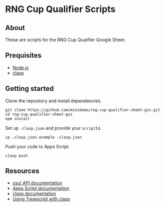 # RNG Cup Qualifier Scripts

## About

These are scripts for the RNG Cup Qualifier Google Sheet.

## Prequisites

- [Node.js](https://nodejs.org/en)
- [clasp](https://developers.google.com/apps-script/guides/clasp)

## Getting started

Clone the repository and install dependencies.

```console
git clone https://github.com/minidomo/rng-cup-qualifier-sheet-gzs.git
cd rng-cup-qualifier-sheet-gzs
npm install
```

Set up `.clasp.json` and provide your `scriptId`.

```console
cp .clasp.json.example .clasp.json
```

Push your code to Apps Script:

```console
clasp push
```

## Resources

- [osu! API documentation](https://github.com/ppy/osu-api/wiki)
- [Apps Script documentation](https://developers.google.com/apps-script/reference)
- [clasp documentation](https://github.com/google/clasp)
- [Using Typescript with clasp](https://github.com/google/clasp/blob/master/docs/typescript.md)